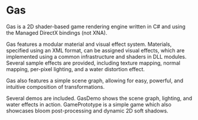 Gas
===

Gas is a 2D shader-based game rendering engine written in C# and using the Managed DirectX bindings (not XNA).

Gas features a modular material and visual effect system. Materials, specified using an XML format, can be assigned visual effects, which are implemented using a common infrastructure and shaders in DLL modules. Several sample effects are provided, including texture mapping, normal mapping, per-pixel lighting, and a water distortion effect.

Gas also features a simple scene graph, allowing for easy, powerful, and intuitive composition of transformations.

Several demos are included. GasDemo shows the scene graph, lighting, and water effects in action. GamePrototype is a simple game which also showcases bloom post-processing and dynamic 2D soft shadows.
